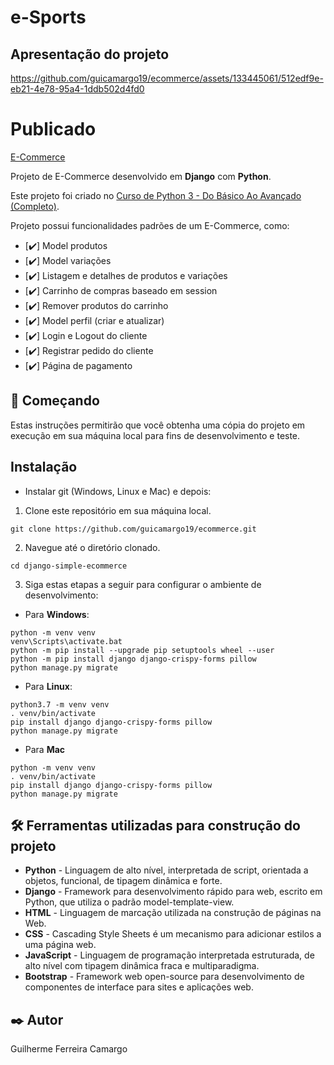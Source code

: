 # e-Sports

## Apresentação do projeto

https://github.com/guicamargo19/ecommerce/assets/133445061/512edf9e-eb21-4e78-95a4-1ddb502d4fd0

# Publicado

[E-Commerce](https://ecommerce.gtatelie.com.br)

Projeto de E-Commerce desenvolvido em **Django** com **Python**.

Este projeto foi criado no [Curso de Python 3 - Do Básico Ao Avançado (Completo)](https://www.udemy.com/course/python-3-do-zero-ao-avancado/).

Projeto possui funcionalidades padrões de um E-Commerce, como:

- [✔️] Model produtos
- [✔️] Model variações
- [✔️] Listagem e detalhes de produtos e variações
- [✔️] Carrinho de compras baseado em session
- [✔️] Remover produtos do carrinho
- [✔️] Model perfil (criar e atualizar)
- [✔️] Login e Logout do cliente
- [✔️] Registrar pedido do cliente
- [✔️] Página de pagamento

## 🚀 Começando

Estas instruções permitirão que você obtenha uma cópia do projeto em execução em sua máquina local para fins de
desenvolvimento e teste.

## Instalação

- Instalar git (Windows, Linux e Mac) e depois:

1. Clone este repositório em sua máquina local.

```
git clone https://github.com/guicamargo19/ecommerce.git
```

2. Navegue até o diretório clonado.

```
cd django-simple-ecommerce
```

3. Siga estas etapas a seguir para configurar o ambiente de desenvolvimento:

- Para **Windows**:

```
python -m venv venv
venv\Scripts\activate.bat
python -m pip install --upgrade pip setuptools wheel --user
python -m pip install django django-crispy-forms pillow
python manage.py migrate
```

- Para **Linux**:

```
python3.7 -m venv venv
. venv/bin/activate
pip install django django-crispy-forms pillow
python manage.py migrate
```

- Para **Mac**

```
python -m venv venv
. venv/bin/activate
pip install django django-crispy-forms pillow
python manage.py migrate
```

## 🛠️ Ferramentas utilizadas para construção do projeto

* **Python** - Linguagem de alto nível, interpretada de script, orientada a objetos, funcional, de tipagem dinâmica e forte.
* **Django** - Framework para desenvolvimento rápido para web, escrito em Python, que utiliza o padrão model-template-view.
* **HTML** - Linguagem de marcação utilizada na construção de páginas na Web.
* **CSS** - Cascading Style Sheets é um mecanismo para adicionar estilos a uma página web.
* **JavaScript** - Linguagem de programação interpretada estruturada, de alto nível com tipagem dinâmica fraca e multiparadigma.
* **Bootstrap** - Framework web open-source para desenvolvimento de componentes de interface para sites e aplicações web.

## ✒️ Autor

Guilherme Ferreira Camargo
